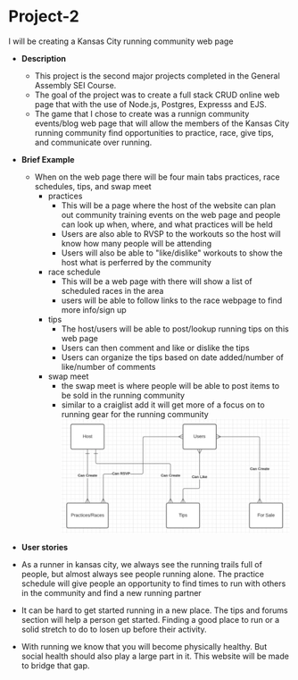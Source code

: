 # Project-2
I will be creating a Kansas City running community web page
- **Description**
  - This project is the second major projects completed in the General Assembly SEI Course.
  - The goal of the project was to create a full stack CRUD online web page that with the use of Node.js, Postgres, Expresss and EJS.
  - The game that I chose to create was a runnign community events/blog web page that will allow the members of the Kansas City running community find opportunities to practice, race, give tips, and communicate over running.
- **Brief Example**
  - When on the web page there will be four main tabs practices, race schedules, tips, and swap meet
    - practices
        - This will be a page where the host of the website can plan out community training events on the web page and people can look up when, where, and what practices will be held
        - Users are also able to RVSP to the workouts so the host will know how many people will be attending
        - Users will also be able to "like/dislike" workouts to show the host what is perferred by the community
    - race schedule
        - This will be a web page with there will show a list of scheduled races in the area
        - users will be able to follow links to the race webpage to find more info/sign up
    - tips
        - The host/users will be able to post/lookup running tips on this web page
        - Users can then comment and like or dislike the tips
        - Users can organize the tips based on date added/number of like/number of comments
    - swap meet
        - the swap meet is where people will be able to post items to be sold in the running community
        - similar to a craiglist add it will get more of a focus on to running gear for the running community
![ERP-Layout](Images/ERP-Layout.jpg)

- **User stories**
- As a runner in kansas city, we always see the running trails full of people, but almost always see people running alone. The practice schedule will give people an opportunity to find times to run with others in the community and find a new running partner

- It can be hard to get started running in a new place. The tips and forums section will help a person get started. Finding a good place to run or a solid stretch to do to losen up before their activity.

- With running we know that you will become physically healthy. But social health should also play a large part in it. This website will be made to bridge that gap.

